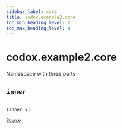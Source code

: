 ```yaml
---
sidebar_label: core
title: codox.example2.core
toc_min_heading_level: 2
toc_max_heading_level: 4
---
```


# <a name="codox.example2.core">codox.example2.core</a>


Namespace with three parts




## <a name="codox.example2.core/inner">`inner`</a><a name="codox.example2.core/inner"></a>
``` clojure

(inner x)
```
<p><sub><a href="https://github.com/weavejester/codox/blob/master/example/src/clojure/codox/example2/core.clj#L4-L4">Source</a></sub></p>
